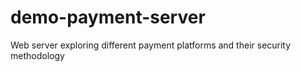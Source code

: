 # demo-payment-server
Web server exploring different payment platforms and their security methodology 
